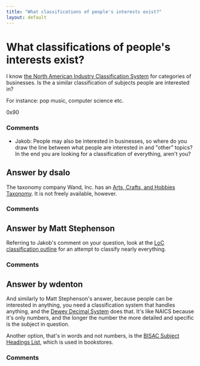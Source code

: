 ```yaml
---
title: "What classifications of people's interests exist?"
layout: default
---
```

What classifications of people's interests exist?
=====================
I know [the North American Industry Classification
System](http://www.census.gov/cgi-bin/sssd/naics/naicsrch?chart=2012)
for categories of businesses. Is the a similar classification of
subjects people are interested in?

For instance: pop music, computer science etc.

0x90

### Comments ###
* Jakob: People may also be interested in businesses, so where do you draw the
line between what people are interested in and "other" topics? In the
end you are looking for a classification of everything, aren't you?


Answer by dsalo
----------------
The taxonomy company Wand, Inc. has an [Arts, Crafts, and Hobbies
Taxonomy](http://www.wandinc.com/pdf_documents/breakdowns/arts_tax.pdf).
It is not freely available, however.

### Comments ###

Answer by Matt Stephenson
----------------
Referring to Jakob's comment on your question, look at the [LoC
classification outline](http://www.loc.gov/catdir/cpso/lcco/) for an
attempt to classify nearly everything.

### Comments ###

Answer by wdenton
----------------
And similarly to Matt Stephenson's answer, because people can be
interested in anything, you need a classification system that handles
anything, and the [Dewey Decimal System](http://dewey.info/) does that.
It's like NAICS because it's only numbers, and the longer the number the
more detailed and specific is the subject in question.

Another option, that's in words and not numbers, is the [BISAC Subject
Headings
List](http://www.bisg.org/what-we-do-20-73-bisac-subject-headings-2011-edition.php),
which is used in bookstores.

### Comments ###

